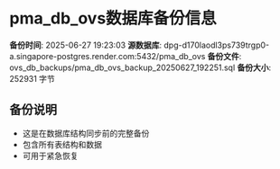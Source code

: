 # pma_db_ovs数据库备份信息

**备份时间**: 2025-06-27 19:23:03
**源数据库**: dpg-d170laodl3ps739trgp0-a.singapore-postgres.render.com:5432/pma_db_ovs
**备份文件**: ovs_db_backups/pma_db_ovs_backup_20250627_192251.sql
**备份大小**: 252931 字节

## 备份说明
- 这是在数据库结构同步前的完整备份
- 包含所有表结构和数据
- 可用于紧急恢复
